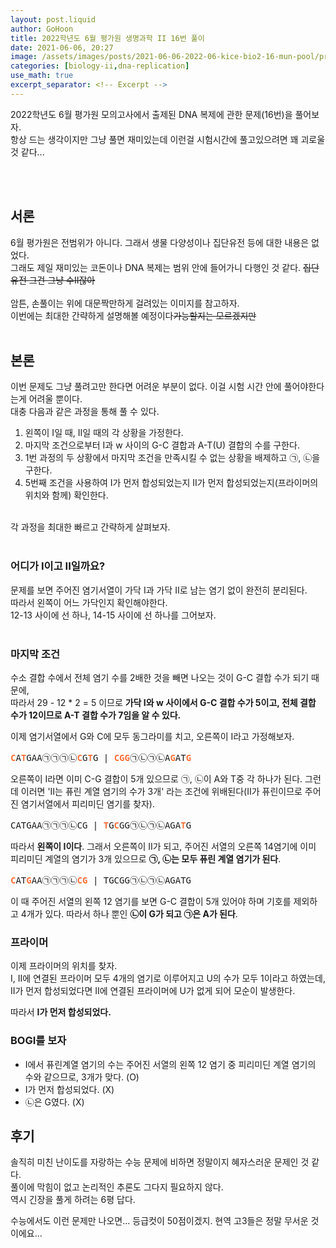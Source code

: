 ```yaml
---
layout: post.liquid
author: GoHoon
title: 2022학년도 6월 평가원 생명과학 II 16번 풀이
date: 2021-06-06, 20:27
image: /assets/images/posts/2021-06-06-2022-06-kice-bio2-16-mun-pool/preview.png
categories: [biology-ii,dna-replication]
use_math: true
excerpt_separator: <!-- Excerpt -->
---
```

2022학년도 6월 평가원 모의고사에서 출제된 DNA 복제에 관한 문제(16번)을 풀어보자.   
항상 드는 생각이지만 그냥 풀면 재미있는데 이런걸 시험시간에 풀고있으려면 꽤 괴로울 것 같다...   
<!-- Excerpt -->
&nbsp;   
&nbsp;   

## 서론
6월 평가원은 전범위가 아니다. 그래서 생물 다양성이나 집단유전 등에 대한 내용은 없었다.   
그래도 제일 재미있는 코돈이나 DNA 복제는 범위 안에 들어가니 다행인 것 같다. ~~집단유전 그건 그냥 수II잖아~~   
&nbsp;   
암튼, 손풀이는 위에 대문짝만하게 걸려있는 이미지를 참고하자.   
이번에는 최대한 간략하게 설명해볼 예정이다~~가능할지는 모르겠지만~~   
&nbsp;   

## 본론
이번 문제도 그냥 풀려고만 한다면 어려운 부분이 없다. 이걸 시험 시간 안에 풀어야한다는게 어려울 뿐이다.   
대충 다음과 같은 과정을 통해 풀 수 있다.   

1. 왼쪽이 I일 때, II일 때의 각 상황을 가정한다.
2. 마지막 조건으로부터 I과 w 사이의 G-C 결합과 A-T(U) 결합의 수를 구한다.
3. 1번 과정의 두 상황에서 마지막 조건을 만족시킬 수 없는 상황을 배제하고 ㉠, ㉡을 구한다.
4. 5번째 조건을 사용하여 I가 먼저 합성되었는지 II가 먼저 합성되었는지(프라이머의 위치와 함께) 확인한다.

&nbsp;   
각 과정을 최대한 빠르고 간략하게 살펴보자.   
&nbsp;   
### 어디가 I이고 II일까요?
문제를 보면 주어진 염기서열이 가닥 I과 가닥 II로 남는 염기 없이 완전히 분리된다.   
따라서 왼쪽이 어느 가닥인지 확인해야한다.   
12-13 사이에 선 하나, 14-15 사이에 선 하나를 그어보자.   
&nbsp;   

### 마지막 조건
수소 결합 수에서 전체 염기 수를 2배한 것을 빼면 나오는 것이 G-C 결합 수가 되기 때문에,   
따라서 29 - 12 * 2 = 5 이므로 **가닥 I와 w 사이에서 G-C 결합 수가 5이고, 전체 결합 수가 12이므로 A-T 결합 수가 7임을 알 수 있다.**   
   
이제 염기서열에서 G와 C에 모두 동그라미를 치고, 오른쪽이 I라고 가정해보자.   
<style>.pre-h > b { color: #ff6f36; }</style>
<pre class="pre-h"><b>C</b>A<b>T</b>GAA㉠㉠㉠㉡<b>C</b>G<b>T</b>G | <b>C</b><b>G</b><b>G</b>㉠㉡㉠㉡A<b>G</b>AT<b>G</b></pre>

오른쪽이 I라면 이미 C-G 결합이 5개 있으므로 ㉠, ㉡이 A와 T중 각 하나가 된다. 그런데 이러면 'II는 퓨린 계열 염기의 수가 3개' 라는 조건에 위배된다(II가 퓨린이므로 주어진 염기서열에서 피리미딘 염기를 찾자).   

<pre class="pre-h">CATGAA㉠㉠㉠㉡CG | <b>T</b>G<b>C</b>GG㉠㉡㉠㉡AGA<b>T</b>G</pre>

따라서 **왼쪽이 I이다**. 그래서 오른쪽이 II가 되고, 주어진 서열의 오른쪽 14염기에 이미 피리미딘 계열의 염기가 3개 있으므로 **㉠, ㉡는 모두 퓨린 계열 염기가 된다**.   
<pre class="pre-h"><b>C</b>AT<b>G</b>AA㉠㉠㉠㉡<b>C</b><b>G</b> | TGCGG㉠㉡㉠㉡AGATG</pre>

이 때 주어진 서열의 왼쪽 12 염기를 보면 G-C 결합이 5개 있어야 하며 기호를 제외하고 4개가 있다. 따라서 하나 뿐인 **㉡이 G가 되고 ㉠은 A가 된다**.   


### 프라이머
이제 프라이머의 위치를 찾자.   
I, II에 연결된 프라이머 모두 4개의 염기로 이루어지고 U의 수가 모두 1이라고 하였는데, II가 먼저 합성되었다면 II에 연결된 프라이머에 U가 없게 되어 모순이 발생한다.   

따라서 **I가 먼저 합성되었다.**   

### BOGI를 보자
- I에서 퓨린계열 염기의 수는 주어진 서열의 왼쪽 12 염기 중 피리미딘 계열 염기의 수와 같으므로, 3개가 맞다. (O)
- I가 먼저 합성되었다. (X)
- ㉡은 G였다. (X)
&nbsp;

## 후기
솔직히 미친 난이도를 자랑하는 수능 문제에 비하면 정말이지 혜자스러운 문제인 것 같다.   
풀이에 막힘이 없고 논리적인 추론도 그다지 필요하지 않다.   
역시 긴장을 풀게 하려는 6평 답다.   

수능에서도 이런 문제만 나오면... 등급컷이 50점이겠지. 현역 고3들은 정말 무서운 것이에요...

